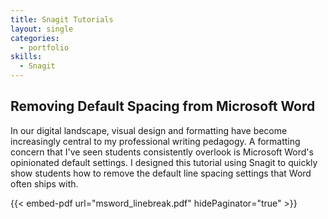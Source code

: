```yaml
---
title: Snagit Tutorials
layout: single
categories:
  - portfolio
skills:
  - Snagit
---
```

## Removing Default Spacing from Microsoft Word

In our digital landscape, visual design and formatting have become increasingly central to my professional writing pedagogy. A formatting concern that I've seen students consistently overlook is Microsoft Word's opinionated default settings. I designed this tutorial using Snagit to quickly show students how to remove the default line spacing settings that Word often ships with.

{{< embed-pdf url="msword_linebreak.pdf" hidePaginator="true" >}}
